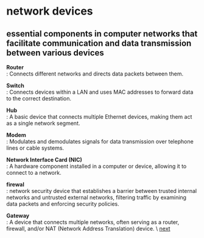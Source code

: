 # network devices
## essential components in computer networks that facilitate communication and data transmission between various devices

**Router** \
    : Connects different networks and directs data packets between them.

**Switch** \
    : Connects devices within a LAN and uses MAC addresses to forward data to the correct destination.

**Hub** \
    : A basic device that connects multiple Ethernet devices, making them act as a single network segment.

**Modem** \
    : Modulates and demodulates signals for data transmission over telephone lines or cable systems.

**Network Interface Card (NIC)** \
    : A hardware component installed in a computer or device, allowing it to connect to a network.

**firewal** \
    : network security device that establishes a barrier between trusted internal networks and untrusted external networks, filtering traffic by examining data packets and enforcing security policies.

**Gateway** \
    : A device that connects multiple networks, often serving as a router, firewall, and/or NAT (Network Address Translation) device.  \ 
    [next](https://github.com/ROT101/learn_something/blob/main/networking/6.ip_address.md)

